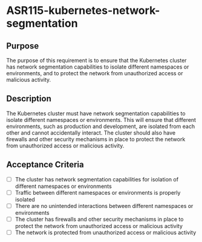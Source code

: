 # ASR115-kubernetes-network-segmentation

## Purpose

The purpose of this requirement is to ensure that the Kubernetes cluster
has network segmentation capabilities to isolate different namespaces or
environments, and to protect the network from unauthorized access or malicious activity.

## Description

The Kubernetes cluster must have network segmentation capabilities to isolate
different namespaces or environments. This will ensure that different environments,
such as production and development, are isolated from each other and cannot accidentally
interact. The cluster should also have firewalls and other security mechanisms in
place to protect the network from unauthorized access or malicious activity.

## Acceptance Criteria

- [ ] The cluster has network segmentation capabilities for isolation of different
namespaces or environments
- [ ] Traffic between different namespaces or environments is properly isolated
- [ ] There are no unintended interactions between different namespaces or environments
- [ ] The cluster has firewalls and other security mechanisms in place to protect
the network from unauthorized access or malicious activity
- [ ] The network is protected from unauthorized access or malicious activity

